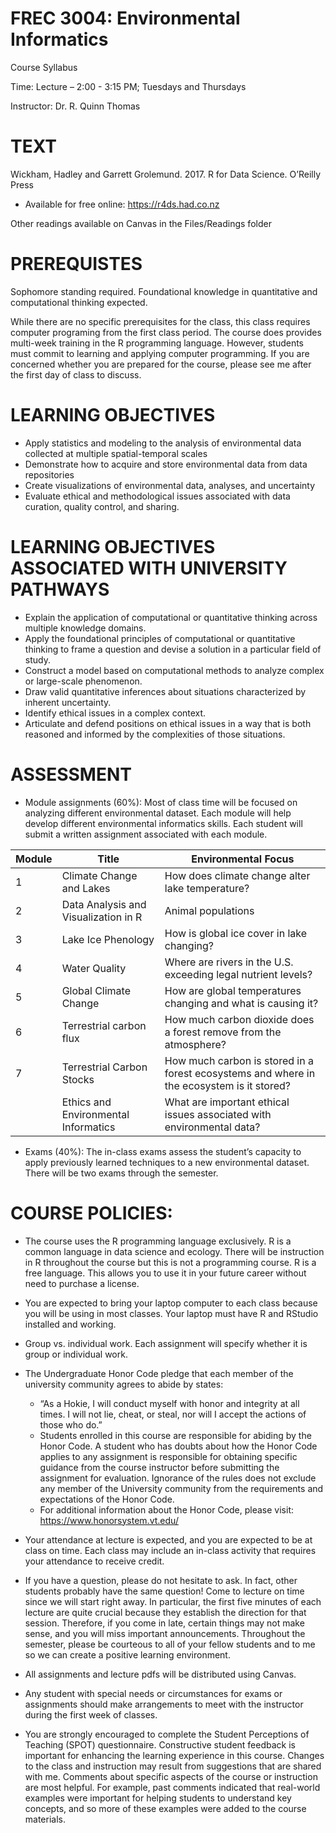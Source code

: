 # FREC 3004: Environmental Informatics

Course Syllabus

Time:  Lecture – 2:00 - 3:15 PM; Tuesdays and Thursdays

Instructor:    Dr. R. Quinn Thomas

# TEXT 
 
Wickham, Hadley and Garrett Grolemund.  2017. R for Data Science.  O’Reilly Press
*	Available for free online: https://r4ds.had.co.nz

Other readings available on Canvas in the Files/Readings folder

# PREREQUISTES  

Sophomore standing required. Foundational knowledge in quantitative and computational thinking expected.

While there are no specific prerequisites for the class, this class requires computer programing from the first class period. The course does provides multi-week training in the R programming language.  However, students must commit to learning and applying computer programming.  If you are concerned whether you are prepared for the course, please see me after the first day of class to discuss. 

# LEARNING OBJECTIVES

*	Apply statistics and modeling to the analysis of environmental data collected at multiple spatial-temporal scales
*	Demonstrate how to acquire and store environmental data from data repositories
*	Create visualizations of environmental data, analyses, and uncertainty
*	Evaluate ethical and methodological issues associated with data curation, quality control, and sharing.

# LEARNING OBJECTIVES ASSOCIATED WITH UNIVERSITY PATHWAYS

*	Explain the application of computational or quantitative thinking across multiple knowledge domains.
*	Apply the foundational principles of computational or quantitative thinking to frame a question and devise a solution in a particular field of study.
*	Construct a model based on computational methods to analyze complex or large-scale phenomenon.
*	Draw valid quantitative inferences about situations characterized by inherent uncertainty.
*	Identify ethical issues in a complex context.
*	Articulate and defend positions on ethical issues in a way that is both reasoned and informed by the complexities of those situations.

# ASSESSMENT

*	Module assignments (60%): Most of class time will be focused on analyzing different environmental dataset.  Each module will help develop different environmental informatics skills.  Each student will submit a written assignment associated with each module.  


| Module	| Title	 | Environmental Focus|
|-----------|--------|--------------------|
|1	|Climate Change and Lakes|	How does climate change alter lake temperature?|
|2	|Data Analysis and Visualization in R|	Animal populations|
|3	|Lake Ice Phenology|	How is global ice cover in lake changing?|
|4	|Water Quality|	Where are rivers in the U.S. exceeding legal nutrient levels?|
|5	|Global Climate Change|	How are global temperatures changing and what is causing it?|
|6	|Terrestrial carbon flux|	How much carbon dioxide does a forest remove from the atmosphere?|
|7	|Terrestrial Carbon Stocks|	How much carbon is stored in a forest ecosystems and where in the ecosystem is it stored?|
|	|Ethics and Environmental Informatics|	What are important ethical issues associated with environmental data?|

*	Exams (40%):  The in-class exams assess the student’s capacity to apply previously learned techniques to a new environmental dataset.  There will be two exams through the semester.

# COURSE POLICIES:

*	The course uses the R programming language exclusively.  R is a common language in data science and ecology.  There will be instruction in R throughout the course but this is not a programming course.  R is a free language.  This allows you to use it in your future career without need to purchase a license. 

*	You are expected to bring your laptop computer to each class because you will be using in most classes.  Your laptop must have R and RStudio installed and working. 

*	Group vs. individual work.  Each assignment will specify whether it is group or individual work.  

*	The Undergraduate Honor Code pledge that each member of the university community agrees to abide by states:
     * “As a Hokie, I will conduct myself with honor and integrity at all times. I will  not lie, cheat, or steal, nor will I accept the actions of those who do.”
     * Students enrolled in this course are responsible for abiding by the Honor Code. A student who has doubts about how the Honor Code applies to any assignment is responsible for obtaining specific guidance from the course instructor before submitting the assignment for evaluation. Ignorance of the rules does not exclude any member of the University community from the requirements and expectations of the Honor Code.
     * For additional information about the Honor Code, please visit: https://www.honorsystem.vt.edu/

*	Your attendance at lecture is expected, and you are expected to be at class on time. Each class may include an in-class activity that requires your attendance to receive credit.

*	If you have a question, please do not hesitate to ask. In fact, other students probably have the same question! Come to lecture on time since we will start right away. In particular, the first five minutes of each lecture are quite crucial because they establish the direction for that session. Therefore, if you come in late, certain things may not make sense, and you will miss important announcements. Throughout the semester, please be courteous to all of your fellow students and to me so we can create a positive learning environment.

*	All assignments and lecture pdfs will be distributed using Canvas.

*	Any student with special needs or circumstances for exams or assignments should make arrangements to meet with the instructor during the first week of classes.

*	You are strongly encouraged to complete the Student Perceptions of Teaching (SPOT) questionnaire. Constructive student feedback is important for enhancing the learning experience in this course. Changes to the class and instruction may result from suggestions that are shared with me. Comments about specific aspects of the course or instruction are most helpful. For example, past comments indicated that real-world examples were important for helping students to understand key concepts, and so more of these examples were added to the course materials.
